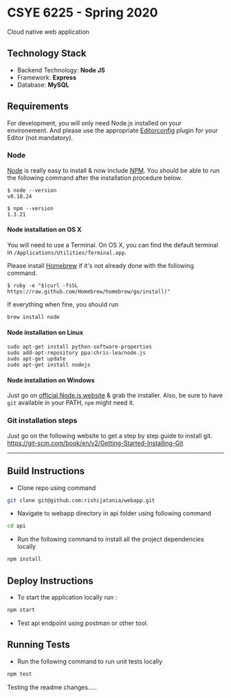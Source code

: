 # CSYE 6225 - Spring 2020
Cloud native web application

## Technology Stack
* Backend Technology: **Node JS**
* Framework: **Express**
* Database: **MySQL**
 
## Requirements

For development, you will only need Node.js installed on your environement.
And please use the appropriate [Editorconfig](http://editorconfig.org/) plugin for your Editor (not mandatory).

### Node

[Node](http://nodejs.org/) is really easy to install & now include [NPM](https://npmjs.org/).
You should be able to run the following command after the installation procedure
below.

    $ node --version
    v0.10.24

    $ npm --version
    1.3.21

#### Node installation on OS X

You will need to use a Terminal. On OS X, you can find the default terminal in
`/Applications/Utilities/Terminal.app`.

Please install [Homebrew](http://brew.sh/) if it's not already done with the following command.

    $ ruby -e "$(curl -fsSL https://raw.github.com/Homebrew/homebrew/go/install)"

If everything when fine, you should run

    brew install node

#### Node installation on Linux

    sudo apt-get install python-software-properties
    sudo add-apt-repository ppa:chris-lea/node.js
    sudo apt-get update
    sudo apt-get install nodejs

#### Node installation on Windows

Just go on [official Node.js website](http://nodejs.org/) & grab the installer.
Also, be sure to have `git` available in your PATH, `npm` might need it.

### Git installation steps
Just go on the following website to get a step by step guide to install git.
https://git-scm.com/book/en/v2/Getting-Started-Installing-Git

---

## Build Instructions
* Clone repo using command 
```bash
git clone git@github.com:rishijatania/webapp.git
```
* Navigate to webapp directory in api folder using following command
```bash
cd api
```
* Run the following command to install all the project dependencies locally 
```bash
npm install
```
## Deploy Instructions
* To start the application locally run :
```bash
npm start
```
* Test api endpoint using postman or other tool.

## Running Tests
* Run the following command to run unit tests locally
```bash
npm test
```

Testing the readme changes.....